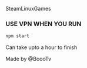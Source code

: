 SteamLinuxGames

### USE VPN WHEN YOU RUN

```bash
npm start
```

Can take upto a hour to finish

Made by
@BoooTv

